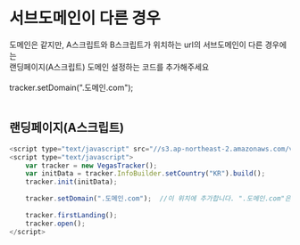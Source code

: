 # 서브도메인이 다른 경우

도메인은 같지만, A스크립트와 B스크립트가 위치하는 url의 서브도메인이 다른 경우에는
<br>
랜딩페이지(A스크립트) 도메인 설정하는 코드를 추가해주세요
<br><br>
tracker.setDomain(".도메인.com"); 
<br><br>


## 랜딩페이지(A스크립트)

```javascript
<script type="text/javascript" src="//s3.ap-northeast-2.amazonaws.com/vegas-kor-o/sdk/web/vegastracker.min.js"></script>
<script type="text/javascript">
    var tracker = new VegasTracker();
    var initData = tracker.InfoBuilder.setCountry("KR").build();
    tracker.init(initData);
    
    tracker.setDomain(".도메인.com");  //이 위치에 추가합니다. ".도메인.com"은 수정해서 사용합니다.
    
    tracker.firstLanding();
    tracker.open();
</script>
```
<br><br><br><br>
